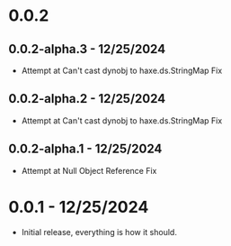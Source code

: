 # 0.0.2
## 0.0.2-alpha.3 - 12/25/2024
- Attempt at Can't cast dynobj to haxe.ds.StringMap Fix
## 0.0.2-alpha.2 - 12/25/2024
- Attempt at Can't cast dynobj to haxe.ds.StringMap Fix
## 0.0.2-alpha.1 - 12/25/2024
- Attempt at Null Object Reference Fix

# 0.0.1 - 12/25/2024
- Initial release, everything is how it should.